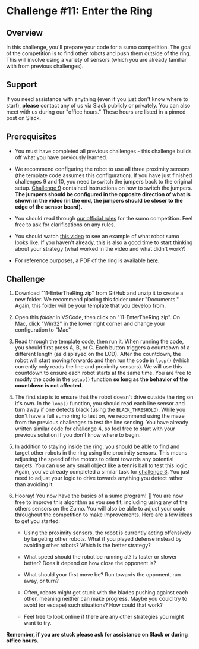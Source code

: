 # Challenge #11: Enter the Ring

## Overview

In this challenge, you'll prepare your code for a sumo competition. The goal of the competition is to find other robots and push them outside of the ring. This will involve using a variety of sensors (which you are already familiar with from previous challenges).

## Support

If you need assistance with anything (even if you just don't know where to start), **please** contact any of us via Slack publicly or privately. You can also meet with us during our "office hours." These hours are listed in a pinned post on Slack.

## Prerequisites

* You must have completed all previous challenges - this challenge builds off what you have previously learned.

* We recommend configuring the robot to use all three proximity sensors (the template code assumes this configuration). If you have just finished challenges 9 and 10, you need to switch the jumpers back to the original setup. [Challenge 9](../09-EscapingTheLabyrinth) contained instructions on how to switch the jumpers. **The jumpers should be configured in the opposite direction of what is shown in the video (in the end, the jumpers should be closer to the edge of the sensor board).**

* You should read through [our official rules](SumoRules.md) for the sumo competition. Feel free to ask for clarifications on any rules.

* You should watch [this video](https://drive.google.com/file/d/1Z5ZyqqKslBiiowdKxmI1soykJrbZ11y9/view?usp=sharing) to see an example of what robot sumo looks like. If you haven't already, this is also a good time to start thinking about your strategy (what worked in the video and what didn't work?)

* For reference purposes, a PDF of the ring is available [here](https://raw.githubusercontent.com/Mechanical-Advantage/SummerTraining2020/master/resources/11-ring.pdf).

## Challenge

1. Download "11-EnterTheRing.zip" from GitHub and unzip it to create a new folder. We recommend placing this folder under "Documents." Again, this folder will be your template that you develop from.

2. Open this *folder* in VSCode, then click on "11-EnterTheRing.zip". On Mac, click "Win32" in the lower right corner and change your configuration to "Mac"

3. Read through the template code, then run it. When running the code, you should first press A, B, or C. Each button triggers a countdown of a different length (as displayed on the LCD). After the countdown, the robot will start moving forwards and then run the code in `loop()` (which currently only reads the line and proximity sensors). We will use this countdown to ensure each robot starts at the same time. You are free to modify the code in the `setup()` function **so long as the behavior of the countdown is not affected**.

4. The first step is to ensure that the robot doesn't drive outside the ring on it's own. In the `loop()` function, you should read each line sensor and turn away if one detects black (using the `BLACK_THRESHOLD`). While you don't have a full sumo ring to test on, we recommend using the maze from the previous challenges to test the line sensing. You have already written similar code for [challenge 4](../04-StayOnTrack), so feel free to start with your previous solution if you don't know where to begin.

5. In addition to staying inside the ring, you should be able to find and target other robots in the ring using the proximity sensors. This means adjusting the speed of the motors to orient towards any potential targets. You can use any small object like a tennis ball to test this logic. Again, you've already completed a similar task for [challenge 3](../03-ComingThrough). You just need to adjust your logic to drive towards anything you detect rather than avoiding it.

6. Hooray! You now have the basics of a sumo program! :tada: You are now free to improve this algorithm as you see fit, including using any of the others sensors on the Zumo. You will also be able to adjust your code throughout the competition to make improvements. Here are a few ideas to get you started:

    * Using the proximity sensors, the robot is currently acting offensively by targeting other robots. What if you played defense instead by avoiding other robots? Which is the better strategy?

    * What speed should the robot be running at? Is faster or slower better? Does it depend on how close the opponent is?

    * What should your first move be? Run towards the opponent, run away, or turn?

    * Often, robots might get stuck with the blades pushing against each other, meaning neither can make progress. Maybe you could try to avoid (or escape) such situations? How could that work?

    * Feel free to look online if there are any other strategies you might want to try.

**Remember, if you are stuck please ask for assistance on Slack or during office hours.**